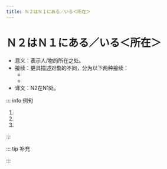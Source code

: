 ```yaml
---
title: Ｎ２はＮ１にある／いる＜所在＞
---
```


# Ｎ２はＮ１にある／いる＜所在＞

- 意义：表示人/物的所在之处。
- 接续：更具描述对象的不同，分为以下两种接续：
  - <grammer-content sentence="描述事物**（指没有生命的对象）**：N2(事物)は + N1（处所）に + **ある**" inline />
  - <grammer-content sentence="描述人/动物**（指有生命的对象）**：N2(人/动物)は + N1（处所）に + **いる**" inline />
- 译文：N2在N1处。

::: info 例句

1. <grammer-content sentence="[故宮/こきゅう]**は**[天安門/てんあんもん]の[北/きた]**にあります**。" trans='故宫在天安门的北边。' />
1. <grammer-content sentence="[私/わたし]たち**は**[今/いま]、[北京/ぺきん]の[中心/センター]**にいます**。" trans='我们今天在北京的市中心。' />
1. <grammer-content sentence="[高橋/たかはし]：すみません、[王/おう]さん**はいますか**。" trans='高桥：抱歉打扰一下，小王在不？' />
   <grammer-content sentence="[鈴木/すずき]：いません。" trans='铃木：他不在。' />

:::

::: tip 补充

<grammer-content sentence="此句式也可以说成**「N2はN1（处所）です」**，在**口语**中使用较多。" inline />

<div class="bunpu-block">

  <grammer-content sentence="[故宮/こきゅう]**は**[天安門/てんあんもん]の[北/きた]**です**。" trans='故宫在天安门北边。' />

</div>

:::

